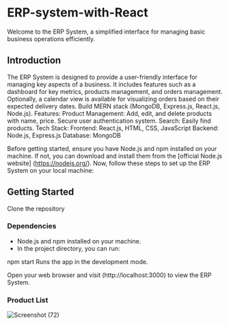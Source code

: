 # ERP-system-with-React
Welcome to the ERP System, a simplified interface for managing basic business operations efficiently.

## Introduction
The ERP System is designed to provide a user-friendly interface for managing key aspects of a business. It includes features such as a dashboard for key metrics, products management, and orders management. Optionally, a calendar view is available for visualizing orders based on their expected delivery dates.
Build MERN stack (MongoDB, Express.js, React.js, Node.js). Features: Product Management: Add, edit, and delete products with name, price. Secure user authentication system. Search: Easily find products. Tech Stack: Frontend: React.js, HTML, CSS, JavaScript Backend: Node.js, Express.js Database: MongoDB

Before getting started, ensure you have Node.js and npm installed on your machine. If not, you can download and install them from the [official Node.js website] (https://nodejs.org/).
Now, follow these steps to set up the ERP System on your local machine:
## Getting Started

 Clone the repository    ```   ```

### Dependencies

- Node.js and npm installed on your machine.
- In the project directory, you can run:

npm start
Runs the app in the development mode.

Open your web browser and visit (http://localhost:3000) to view the ERP System.
### Product List
![Screenshot (72)](https://github.com/deepthi513/ERP-system-with-React/assets/144103733/af080076-5b09-4d08-9ddf-77ac5ad6d7e9)
